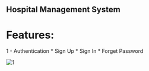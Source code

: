 ## Hospital Management System
# Features:
1 - Authentication
    * Sign Up
    * Sign In
    * Forget Password

![1](https://github.com/ZaidAhmed404/hospital-management-system-flutter-app/assets/123987830/8aaf5bfe-afe8-4c8b-9abb-f98a73b25894)
